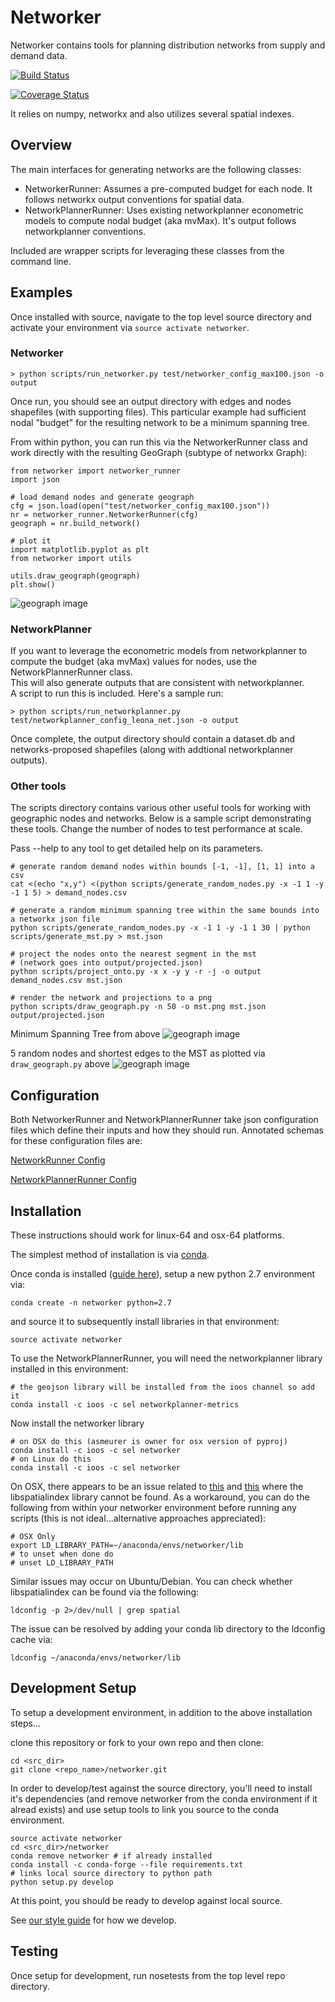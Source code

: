 # Networker

Networker contains tools for planning distribution networks from supply and demand data.  

[![Build Status](https://travis-ci.org/SEL-Columbia/networker.svg?branch=master)](https://travis-ci.org/SEL-Columbia/networker)

[![Coverage Status](https://coveralls.io/repos/SEL-Columbia/networker/badge.svg?branch=master)](https://coveralls.io/r/SEL-Columbia/networker?branch=master)

It relies on numpy, networkx and also utilizes several spatial indexes.  

## Overview 

The main interfaces for generating networks are the following classes:
- NetworkerRunner:  Assumes a pre-computed budget for each node.  It follows 
networkx output conventions for spatial data. 
- NetworkPlannerRunner:  Uses existing networkplanner econometric models
to compute nodal budget (aka mvMax).  It's output follows networkplanner 
conventions.  

Included are wrapper scripts for leveraging these classes from the command line.  

## Examples

Once installed with source, navigate to the top level source directory and activate
your environment via `source activate networker`.

### Networker

```
> python scripts/run_networker.py test/networker_config_max100.json -o output
```

Once run, you should see an output directory with edges and nodes shapefiles 
(with supporting files).  This particular example had sufficient nodal "budget"
for the resulting network to be a minimum spanning tree.  

From within python, you can run this via the NetworkerRunner class and work
directly with the resulting GeoGraph (subtype of networkx Graph):

```
from networker import networker_runner
import json

# load demand nodes and generate geograph
cfg = json.load(open("test/networker_config_max100.json"))
nr = networker_runner.NetworkerRunner(cfg)
geograph = nr.build_network()

# plot it
import matplotlib.pyplot as plt
from networker import utils

utils.draw_geograph(geograph)
plt.show()
```

![geograph image](http://i.imgur.com/r7ei1VR.png)

### NetworkPlanner

If you want to leverage the econometric models from networkplanner to compute 
the budget (aka mvMax) values for nodes, use the NetworkPlannerRunner class.  
This will also generate outputs that are consistent with networkplanner.  
A script to run this is included.  Here's a sample run:

```
> python scripts/run_networkplanner.py test/networkplanner_config_leona_net.json -o output
```

Once complete, the output directory should contain a dataset.db and networks-proposed 
shapefiles (along with addtional networkplanner outputs).  

### Other tools

The scripts directory contains various other useful tools for working with geographic nodes and networks.  Below is a sample script demonstrating these tools.  Change the number of nodes to test performance at scale.  

Pass --help to any tool to get detailed help on its parameters.  

```
# generate random demand nodes within bounds [-1, -1], [1, 1] into a csv
cat <(echo "x,y") <(python scripts/generate_random_nodes.py -x -1 1 -y -1 1 5) > demand_nodes.csv

# generate a random minimum spanning tree within the same bounds into a networkx json file
python scripts/generate_random_nodes.py -x -1 1 -y -1 1 30 | python scripts/generate_mst.py > mst.json

# project the nodes onto the nearest segment in the mst 
# (network goes into output/projected.json)
python scripts/project_onto.py -x x -y y -r -j -o output demand_nodes.csv mst.json

# render the network and projections to a png
python scripts/draw_geograph.py -n 50 -o mst.png mst.json output/projected.json
```

Minimum Spanning Tree from above
![geograph image](http://i.imgur.com/eM0HY6w.png)

5 random nodes and shortest edges to the MST as plotted via `draw_geograph.py` above
![geograph image](http://i.imgur.com/LvnWcsx.png)

## Configuration

Both NetworkerRunner and NetworkPlannerRunner take json configuration files
which define their inputs and how they should run.  Annotated schemas for these
configuration files are:

[NetworkRunner Config](https://github.com/SEL-Columbia/networker/blob/master/networker/networker_config_schema.json)

[NetworkPlannerRunner Config](https://github.com/SEL-Columbia/networker/blob/master/networker/networkplanner_config_schema.json)

## Installation

These instructions should work for linux-64 and osx-64 platforms.  

The simplest method of installation is via [conda](http://www.continuum.io/blog/conda).  

Once conda is installed ([guide here](http://docs.continuum.io/anaconda/install.html)), 
setup a new python 2.7 environment via:

```
conda create -n networker python=2.7
```

and source it to subsequently install libraries in that environment:
```
source activate networker
```

To use the NetworkPlannerRunner, you will need the networkplanner library 
installed in this environment:

```
# the geojson library will be installed from the ioos channel so add it
conda install -c ioos -c sel networkplanner-metrics
```

Now install the networker library

```
# on OSX do this (asmeurer is owner for osx version of pyproj)
conda install -c ioos -c sel networker
# on Linux do this
conda install -c ioos -c sel networker
```

On OSX, there appears to be an issue related to [this](https://github.com/conda/conda/issues/308) and [this](https://github.com/ioos/conda-recipes/issues/141) where the libspatialindex library cannot be found.  As a workaround, you can do the following from within your networker environment before running any scripts (this is not ideal...alternative approaches appreciated):  

```
# OSX Only
export LD_LIBRARY_PATH=~/anaconda/envs/networker/lib
# to unset when done do
# unset LD_LIBRARY_PATH
``` 

Similar issues may occur on Ubuntu/Debian.  You can check whether libspatialindex can be found via the following:

```
ldconfig -p 2>/dev/null | grep spatial
```

The issue can be resolved by adding your conda lib directory to the ldconfig cache via:

```
ldconfig ~/anaconda/envs/networker/lib
```

## Development Setup

To setup a development environment, in addition to the above installation steps...

clone this repository or fork to your own repo and then clone:
```
cd <src_dir>
git clone <repo_name>/networker.git 
```

In order to develop/test against the source directory, you'll need to install it's dependencies (and remove networker from the conda environment if it alread exists) and use setup tools to link you source to the conda environment. 
``` 
source activate networker
cd <src_dir>/networker
conda remove networker # if already installed
conda install -c conda-forge --file requirements.txt
# links local source directory to python path
python setup.py develop 
```

At this point, you should be ready to develop against local source.  

See [our style guide](https://github.com/SEL-Columbia/StyleGuides) for how we develop.

## Testing

Once setup for development, run nosetests from the top level repo directory. 
